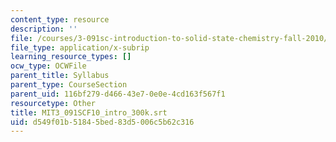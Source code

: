 ```yaml
---
content_type: resource
description: ''
file: /courses/3-091sc-introduction-to-solid-state-chemistry-fall-2010/d549f01b51845bed83d5006c5b62c316_MIT3_091SCF10_intro_300k.vtt
file_type: application/x-subrip
learning_resource_types: []
ocw_type: OCWFile
parent_title: Syllabus
parent_type: CourseSection
parent_uid: 116bf279-d466-43e7-0e0e-4cd163f567f1
resourcetype: Other
title: MIT3_091SCF10_intro_300k.srt
uid: d549f01b-5184-5bed-83d5-006c5b62c316
---
```

